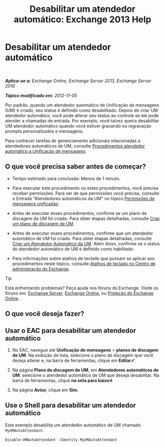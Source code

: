 ﻿---
title: 'Desabilitar um atendedor automático: Exchange 2013 Help'
TOCTitle: Desabilitar um atendedor automático
ms:assetid: ad79f374-f68f-430b-8b9c-2c841e1c55ae
ms:mtpsurl: https://technet.microsoft.com/pt-br/library/Bb124228(v=EXCHG.150)
ms:contentKeyID: 50486371
ms.date: 05/22/2018
mtps_version: v=EXCHG.150
ms.translationtype: MT
---

# Desabilitar um atendedor automático

 

_**Aplica-se a:** Exchange Online, Exchange Server 2013, Exchange Server 2016_

_**Tópico modificado em:** 2012-11-05_

Por padrão, quando um atendedor automático de Unificação de mensagens (UM) é criado, seu status é definido como desabilitado. Depois de criar UM atendedor automático, você pode alterar seu status ao controle se ele pode atender a chamadas de entrada. Por exemplo, você talvez queira desabilitar UM atendedor automático quando você estiver gravando ou regravação prompts personalizados e mensagens.

Para conhecer tarefas de gerenciamento adicionais relacionadas a atendedores automáticos de UM, consulte [Procedimentos atendedor automático a Unificação de mensagens](um-auto-attendant-procedures-exchange-2013-help.md).

## O que você precisa saber antes de começar?

  - Tempo estimado para conclusão: Menos de 1 minuto.

  - Para executar este procedimento ou estes procedimentos, você precisa receber permissões. Para ver de que permissões você precisa, consulte o Entrada "Atendedores automáticos da UM" no tópico [Permissões de mensagens unificadas](unified-messaging-permissions-exchange-2013-help.md).

  - Antes de executar esses procedimentos, confirme se um plano de discagem da UM foi criado. Para obter etapas detalhadas, consulte [Criar um plano de discagem de UM](create-a-um-dial-plan-exchange-2013-help.md).

  - Antes de executar esses procedimentos, confirme que um atendedor automático de UM foi criado. Para obter etapas detalhadas, consulte [Criar um Atendedor Automático da UM](create-a-um-auto-attendant-exchange-2013-help.md). Além disso, confirme se o status do atendedor automático de UM é definido como habilitado.

  - Para informações sobre atalhos de teclado que possam se aplicar aos procedimentos neste tópico, consulte [Atalhos de teclado no Centro de administração do Exchange](keyboard-shortcuts-in-the-exchange-admin-center-exchange-online-protection-help.md).


> [!TIP]
> Está enfrentando problemas? Peça ajuda nos fóruns do Exchange. Visite os fóruns em: <A href="https://go.microsoft.com/fwlink/p/?linkid=60612">Exchange Server</A>, <A href="https://go.microsoft.com/fwlink/p/?linkid=267542">Exchange Online</A>, ou <A href="https://go.microsoft.com/fwlink/p/?linkid=285351">Proteção do Exchange Online</A>..



## O que você deseja fazer?

## Usar o EAC para desabilitar um atendedor automático

1.  No EAC, navegue até **Unificação de mensagens** \> **planos de discagem de UM**. Na exibição de lista, selecione o plano de discagem que você deseja alterar e, na barra de ferramentas, clique em **Editar**![Ícone de edição](images/JJ218640.6f53ccb2-1f13-4c02-bea0-30690e6ea71d(EXCHG.150).gif "Ícone de edição").

2.  Na página **Plano de discagem de UM**, em **Atendedores automáticos de UM**, selecione o atendedor automático de UM que deseja desabilitar. Na barra de ferramentas, clique **na seta para baixo**![Ícone Seta para baixo](images/JJ150576.ef5ca57d-a033-457b-bd92-6361877c33d0(EXCHG.150).gif "Ícone Seta para baixo")

3.  Na página **Aviso**, clique em **Sim**.

## Use o Shell para desabilitar um atendedor automático

Este exemplo desabilita um atendedor automático de UM chamado `MyUMAutoAttendant`.

    Disable-UMAutoAttendant -Identity MyUMAutoAttendant


